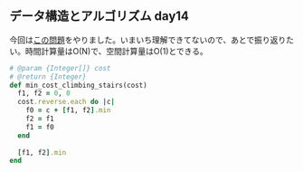 ## データ構造とアルゴリズム day14
今回は[この問題](https://leetcode.com/problems/min-cost-climbing-stairs/)をやりました。いまいち理解できてないので、あとで振り返りたい。時間計算量はO(N)で、空間計算量はO(1)とできる。

```ruby
# @param {Integer[]} cost
# @return {Integer}
def min_cost_climbing_stairs(cost)
  f1, f2 = 0, 0 
  cost.reverse.each do |c|
    f0 = c + [f1, f2].min
    f2 = f1
    f1 = f0
  end
  
  [f1, f2].min
end
```
